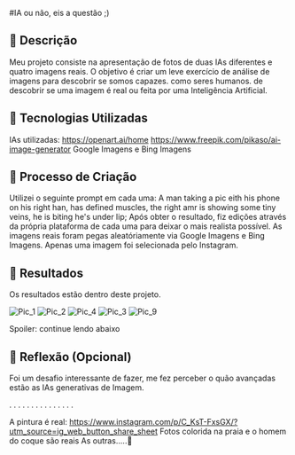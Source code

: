 #IA ou não, eis a questão ;)

## 📒 Descrição
Meu projeto consiste na apresentação de fotos de duas IAs diferentes e quatro imagens reais. O objetivo é criar um leve exercício de análise de imagens para descobrir se somos capazes. como seres humanos. de descobrir se uma imagem é real ou feita por uma Inteligência Artificial.

## 🤖 Tecnologias Utilizadas
IAs utilizadas:
https://openart.ai/home
https://www.freepik.com/pikaso/ai-image-generator
Google Imagens e Bing Imagens

## 🧐 Processo de Criação
Utilizei o seguinte prompt em cada uma:
A man taking a pic eith his phone on his right han, has defined muscles, the right amr is showing some tiny veins, he is biting he's under lip;
Após obter o resultado, fiz edições através da própria plataforma de cada uma para deixar o mais realista possível.
As imagens reais foram pegas aleatóriamente via Google Imagens e Bing Imagens.
Apenas uma imagem foi selecionada pelo Instagram.

## 🚀 Resultados
Os resultados estão dentro deste projeto.

![Pic_1](https://github.com/user-attachments/assets/04764b8b-315e-4488-9bd7-bf8b5e1db152)
![Pic_2](https://github.com/user-attachments/assets/2fae667d-ee18-4f0d-9869-a09720b66747)
![Pic_4](https://github.com/user-attachments/assets/7971c8ba-c06b-4249-9547-1d0d56d3b35b)
![Pic_3](https://github.com/user-attachments/assets/c9bf3c02-bcef-4194-9f95-9363e28bdbf9)
![Pic_9](https://github.com/user-attachments/assets/fb7b9952-e6b8-4be9-a54c-02affa7c203f)


Spoiler: continue lendo abaixo

## 💭 Reflexão (Opcional)
Foi um desafio interessante de fazer, me fez perceber o quão avançadas estão as IAs generativas de Imagem.

.
.
.
.
.
.
.
.
.
.
.
.
.
.
.

A pintura é real: https://www.instagram.com/p/C_KsT-FxsGX/?utm_source=ig_web_button_share_sheet
Fotos colorida na praia e o homem do coque são reais
As outras.....👀

